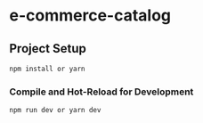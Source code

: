 # e-commerce-catalog

## Project Setup

```sh
npm install or yarn
```

### Compile and Hot-Reload for Development

```sh
npm run dev or yarn dev
```

